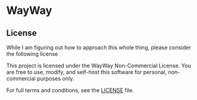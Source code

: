 # WayWay

## License

While I am figuring out how to approach this whole thing, please consider the following license

This project is licensed under the WayWay Non-Commercial License. You are free to use, modify, and self-host this software for personal, non-commercial purposes only.

For full terms and conditions, see the [LICENSE](./LICENSE) file.
